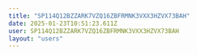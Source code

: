 ```yaml
---
title: "SP114Q12BZZARK7VZQ16ZBFRMNK3VXX3HZVX73BAH"
date: 2025-01-23T10:51:23.611Z
user: SP114Q12BZZARK7VZQ16ZBFRMNK3VXX3HZVX73BAH
layout: "users"
---
```

    